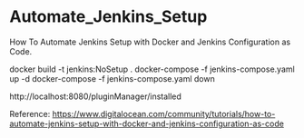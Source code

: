 # Automate_Jenkins_Setup
How To Automate Jenkins Setup with Docker and Jenkins Configuration as Code. 

docker build -t jenkins:NoSetup .
docker-compose -f jenkins-compose.yaml up -d
docker-compose -f jenkins-compose.yaml down

http://localhost:8080/pluginManager/installed

Reference:
https://www.digitalocean.com/community/tutorials/how-to-automate-jenkins-setup-with-docker-and-jenkins-configuration-as-code